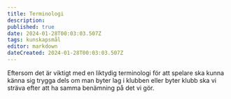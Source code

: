 ```yaml
---
title: Terminologi
description: 
published: true
date: 2024-01-28T00:03:03.507Z
tags: kunskapsmål
editor: markdown
dateCreated: 2024-01-28T00:03:03.507Z
---
```


Eftersom det är viktigt med en liktydig terminologi för att spelare ska kunna känna sig trygga dels om man byter lag i klubben eller byter klubb ska vi sträva efter att ha samma benämning på det vi gör.